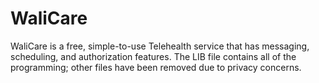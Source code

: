 # WaliCare

WaliCare is a free, simple-to-use Telehealth service that has messaging, scheduling, and authorization features. The LIB file contains all of the programming; other files have been removed due to privacy concerns. 
